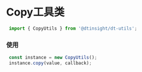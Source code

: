 # Copy工具类
````js
 import { CopyUtils } from '@dtinsight/dt-utils';

````
### 使用
````js
 const instance = new CopyUtils();
 instance.copy(value, callback);
````

